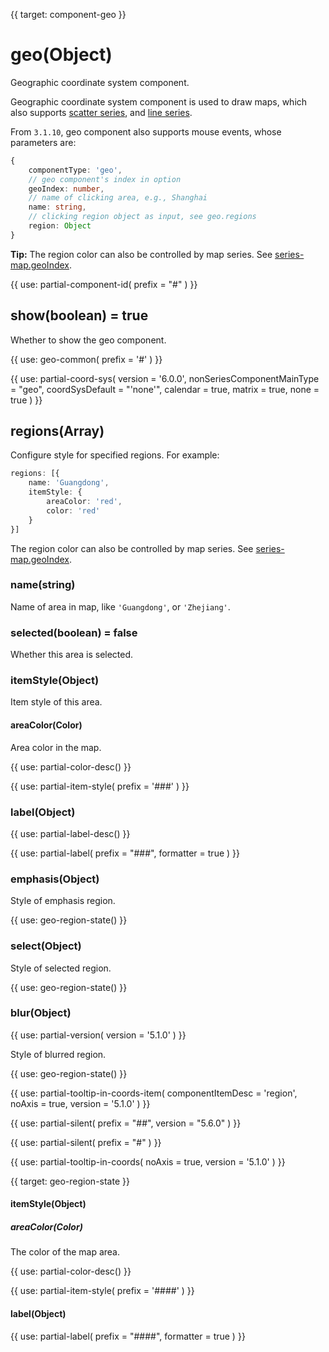 
{{ target: component-geo }}

# geo(Object)

Geographic coordinate system component.

Geographic coordinate system component is used to draw maps, which also supports [scatter series](~series-scatter), and [line series](~series-lines).


From `3.1.10`, geo component also supports mouse events, whose parameters are:

```ts
{
    componentType: 'geo',
    // geo component's index in option
    geoIndex: number,
    // name of clicking area, e.g., Shanghai
    name: string,
    // clicking region object as input, see geo.regions
    region: Object
}
```

**Tip:**
The region color can also be controlled by map series. See [series-map.geoIndex](~series-map.geoIndex).

{{ use: partial-component-id(
    prefix = "#"
) }}

## show(boolean) = true

Whether to show the geo component.

{{ use: geo-common(
    prefix = '#'
) }}

{{ use: partial-coord-sys(
    version = '6.0.0',
    nonSeriesComponentMainType = "geo",
    coordSysDefault = "'none'",
    calendar = true,
    matrix = true,
    none = true
) }}

## regions(Array)

Configure style for specified regions.
For example:
```ts
regions: [{
    name: 'Guangdong',
    itemStyle: {
        areaColor: 'red',
        color: 'red'
    }
}]
```

The region color can also be controlled by map series. See [series-map.geoIndex](~series-map.geoIndex).

### name(string)

Name of area in map, like `'Guangdong'`, or `'Zhejiang'`.

### selected(boolean) = false

Whether this area is selected.

### itemStyle(Object)

Item style of this area.

#### areaColor(Color)

Area color in the map.

{{ use: partial-color-desc() }}

{{ use: partial-item-style(
    prefix = '###'
) }}

### label(Object)

{{ use: partial-label-desc() }}

{{ use: partial-label(
    prefix = "###",
    formatter = true
) }}

### emphasis(Object)

Style of emphasis region.

{{ use: geo-region-state() }}

### select(Object)

Style of selected region.

{{ use: geo-region-state() }}

### blur(Object)

{{ use: partial-version(
    version = '5.1.0'
) }}

Style of blurred region.

{{ use: geo-region-state() }}

{{ use: partial-tooltip-in-coords-item(
    componentItemDesc = 'region',
    noAxis = true,
    version = '5.1.0'
) }}

{{ use: partial-silent(
    prefix = "##",
    version = "5.6.0"
) }}

{{ use: partial-silent(
    prefix = "#"
) }}

{{ use: partial-tooltip-in-coords(
    noAxis = true,
    version = '5.1.0'
) }}



{{ target: geo-region-state }}

#### itemStyle(Object)

##### areaColor(Color)

The color of the map area.

{{ use: partial-color-desc() }}

{{ use: partial-item-style(
    prefix = '####'
) }}

#### label(Object)

{{ use: partial-label(
    prefix = "####",
    formatter = true
) }}

